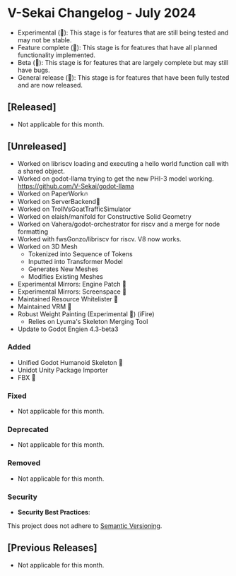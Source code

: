 # V-Sekai Changelog - July 2024

- Experimental (🧪): This stage is for features that are still being tested and may not be stable.
- Feature complete (🎯): This stage is for features that have all planned functionality implemented.
- Beta (🚧): This stage is for features that are largely complete but may still have bugs.
- General release (🚀): This stage is for features that have been fully tested and are now released.

## [Released]

- Not applicable for this month.

## [Unreleased]

- Worked on libriscv loading and executing a hello world function call with a shared object.
- Worked on godot-llama trying to get the new PHI-3 model working. https://github.com/V-Sekai/godot-llama
- Worked on PaperWork🔥
- Worked on ServerBackend🚫
- Worked on TrollVsGoatTrafficSimulator
- Worked on elaish/manifold for Constructive Solid Geometry
- Worked on Vahera/godot-orchestrator for riscv and a merge for node formatting
- Worked with fwsGonzo/libriscv for riscv. V8 now works.
- Worked on 3D Mesh
  - Tokenized into Sequence of Tokens
  - Inputted into Transformer Model
  - Generates New Meshes
  - Modifies Existing Meshes
- Experimental Mirrors: Engine Patch 🧪
- Experimental Mirrors: Screenspace 🧪
- Maintained Resource Whitelister 🎯
- Maintained VRM 🎯
- Robust Weight Painting (Experimental 🧪) (iFire)
  - Relies on Lyuma's Skeleton Merging Tool
- Update to Godot Engien 4.3-beta3

### Added

- Unified Godot Humanoid Skeleton 🚀
- Unidot Unity Package Importer
- FBX 🚧

### Fixed

- Not applicable for this month.

### Deprecated

- Not applicable for this month.

### Removed

- Not applicable for this month.

### Security

- **Security Best Practices**:

This project does not adhere to [Semantic Versioning](https://semver.org/spec/v2.0.0.html).

## [Previous Releases]

- Not applicable for this month.
